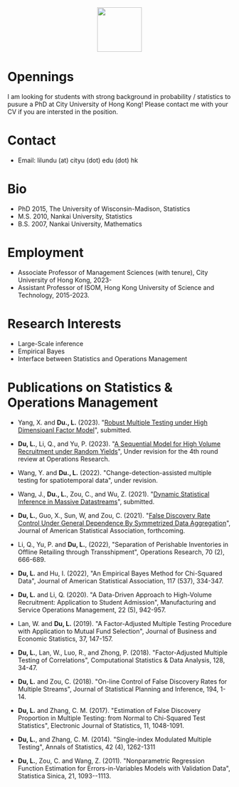 <div id="header" align="center">
  <img src="https://media.giphy.com/media/M9gbBd9nbDrOTu1Mqx/giphy.gif" width="100"/>
</div>




# Opennings 
I am looking for students with strong background in probability / statistics to pusure a PhD at City University of Hong Kong! Please contact me with your CV if you are intersted in the position.



# Contact 
- Email: lilundu (at) cityu (dot) edu (dot) hk

# Bio
- PhD 2015, The University of Wisconsin-Madison, Statistics
- M.S. 2010, Nankai University, Statistics
- B.S. 2007, Nankai University, Mathematics


# Employment
- Associate Professor of Management Sciences (with tenure), City University of Hong Kong, 2023-
- Assistant Professor of ISOM, Hong Kong University of Science and Technology, 2015-2023.



# Research Interests
- Large-Scale inference
- Empirical Bayes
- Interface between Statistics and Operations Management

# Publications on Statistics & Operations Management

- Yang, X. and **Du., L.** (2023). "[Robust Multiple Testing under High Dimensioanl Factor Model](https://arxiv.org/abs/2303.07631)", submitted.

- **Du, L.**, Li, Q., and Yu, P. (2023). "[A Sequential Model for High Volume Recruitment under Random Yields](https://isom.hkust.edu.hk/files/OM/FacultyPublications/LiQing/SeRecruiting_August_2022.pdf)", Under revision for the 4th round review at Operations Research.

- Wang, Y. and **Du., L.** (2022). "Change-detection-assisted multiple testing for spatiotemporal data", under revision.

- Wang, J., **Du., L.**, Zou, C., and Wu, Z. (2021). "[Dynamic Statistical Inference in Massive Datastreams](https://arxiv.org/abs/2111.01339#)", submitted.


- **Du, L.**, Guo, X., Sun, W, and Zou, C. (2021). "[False Discovery Rate Control Under General Dependence By Symmetrized Data Aggregation](https://doi.org/10.1080/01621459.2021.1945459)", Journal of American Statistical Association, forthcoming.

- Li, Q., Yu, P. and **Du, L.**, (2022), "Separation of Perishable Inventories in Offline Retailing through Transshipment", Operations Research, 70 (2), 666-689.

- **Du, L.** and Hu, I. (2022), "An Empirical Bayes Method for Chi-Squared Data", Journal of American Statistical Association, 117 (537), 334-347.


- **Du, L.** and Li, Q. (2020). "A Data-Driven Approach to High-Volume Recruitment: Application to Student Admission", Manufacturing and Service Operations Management, 22 (5), 942-957.

- Lan, W. and **Du, L.** (2019). "A Factor-Adjusted Multiple Testing Procedure with Application to Mutual Fund Selection", Journal of Business and Economic Statistics, 37, 147-157.

- **Du, L.**, Lan, W., Luo, R., and Zhong, P. (2018). "Factor-Adjusted Multiple Testing of Correlations", Computational Statistics \& Data Analysis, 128, 34-47.

- **Du, L.** and Zou, C. (2018). "On-line Control of False Discovery Rates for Multiple Streams", Journal of Statistical Planning and Inference, 194, 1-14.

- **Du, L.** and Zhang, C. M. (2017). "Estimation of False Discovery Proportion in Multiple Testing: from Normal to Chi-Squared Test Statistics", Electronic Journal of Statistics, 11, 1048-1091.

- **Du, L.**, and Zhang, C. M. (2014). "Single-index Modulated Multiple Testing", Annals of Statistics, 42 (4), 1262-1311

- **Du, L.**, Zou, C. and Wang, Z. (2011). "Nonparametric Regression Function Estimation for Errors-in-Variables Models with Validation Data", Statistica Sinica, 21, 1093--1113.









<!---
dulilun/dulilun is a ✨ special ✨ repository because its `README.md` (this file) appears on your GitHub profile.
You can click the Preview link to take a look at your changes.
--->
